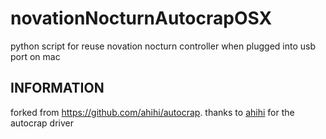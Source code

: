 # novationNocturnAutocrapOSX
python script for reuse novation nocturn controller when plugged into usb port on mac

## INFORMATION
forked from https://github.com/ahihi/autocrap.
thanks to [ahihi](https://github.com/ahihi) for the autocrap driver 
 
